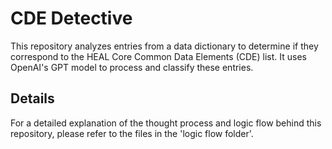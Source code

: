 # CDE Detective

This repository analyzes entries from a data dictionary to determine if they correspond to the HEAL Core Common Data Elements (CDE) list. It uses OpenAI's GPT model to process and classify these entries.

## Details

For a detailed explanation of the thought process and logic flow behind this repository, please refer to the files in the 'logic flow folder'.